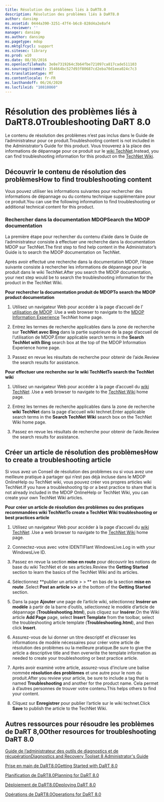 ```yaml
---
title: Résolution des problèmes liés à DaRT8.0
description: Résolution des problèmes liés à DaRT8.0
author: dansimp
ms.assetid: 0444a390-3251-47f4-b6c8-828d4a2e8af4
ms.reviewer: ''
manager: dansimp
ms.author: dansimp
ms.pagetype: mdop
ms.mktglfcycl: support
ms.sitesec: library
ms.prod: w10
ms.date: 08/30/2016
ms.openlocfilehash: 3e8e7319264c3b64fbe721097ca817cade511103
ms.sourcegitcommit: 354664bc527d93f80687cd2eba70d1eea024c7c3
ms.translationtype: MT
ms.contentlocale: fr-FR
ms.lasthandoff: 06/26/2020
ms.locfileid: "10810860"
---
```

# <span data-ttu-id="80933-103">Résolution des problèmes liés à DaRT8.0</span><span class="sxs-lookup"><span data-stu-id="80933-103">Troubleshooting DaRT 8.0</span></span>


<span data-ttu-id="80933-104">Le contenu de résolution des problèmes n’est pas inclus dans le Guide de l’administrateur pour ce produit.</span><span class="sxs-lookup"><span data-stu-id="80933-104">Troubleshooting content is not included in the Administrator’s Guide for this product.</span></span> <span data-ttu-id="80933-105">Vous trouverez à la place des informations de dépannage pour ce produit sur le [wiki TechNet](https://go.microsoft.com/fwlink/p/?LinkId=224905).</span><span class="sxs-lookup"><span data-stu-id="80933-105">Instead, you can find troubleshooting information for this product on the [TechNet Wiki](https://go.microsoft.com/fwlink/p/?LinkId=224905).</span></span>

## <span data-ttu-id="80933-106">Découvrir le contenu de résolution des problèmes</span><span class="sxs-lookup"><span data-stu-id="80933-106">How to find troubleshooting content</span></span>


<span data-ttu-id="80933-107">Vous pouvez utiliser les informations suivantes pour rechercher des informations de dépannage ou du contenu technique supplémentaire pour ce produit.</span><span class="sxs-lookup"><span data-stu-id="80933-107">You can use the following information to find troubleshooting or additional technical content for this product.</span></span>

### <span data-ttu-id="80933-108">Rechercher dans la documentation MDOP</span><span class="sxs-lookup"><span data-stu-id="80933-108">Search the MDOP documentation</span></span>

<span data-ttu-id="80933-109">La première étape pour rechercher du contenu d’aide dans le Guide de l’administrateur consiste à effectuer une recherche dans la documentation MDOP sur TechNet.</span><span class="sxs-lookup"><span data-stu-id="80933-109">The first step to find help content in the Administrator’s Guide is to search the MDOP documentation on TechNet.</span></span>

<span data-ttu-id="80933-110">Après avoir effectué une recherche dans la documentation MDOP, l’étape suivante consiste à rechercher les informations de dépannage pour le produit dans le wiki TechNet.</span><span class="sxs-lookup"><span data-stu-id="80933-110">After you search the MDOP documentation, your next step would be to search the troubleshooting information for the product in the TechNet Wiki.</span></span>

**<span data-ttu-id="80933-111">Pour rechercher la documentation produit de MDOP</span><span class="sxs-lookup"><span data-stu-id="80933-111">To search the MDOP product documentation</span></span>**

1.  <span data-ttu-id="80933-112">Utilisez un navigateur Web pour accéder à la page d’accueil de l' [utilisation de MDOP](https://go.microsoft.com/fwlink/?LinkId=236032) .</span><span class="sxs-lookup"><span data-stu-id="80933-112">Use a web browser to navigate to the [MDOP Information Experience](https://go.microsoft.com/fwlink/?LinkId=236032) TechNet home page.</span></span>

2.  <span data-ttu-id="80933-113">Entrez les termes de recherche applicables dans la zone de recherche sur **TechNet avec Bing** dans la partie supérieure de la page d’accueil de l’utilisation de MDOP.</span><span class="sxs-lookup"><span data-stu-id="80933-113">Enter applicable search terms in the **Search TechNet with Bing** search box at the top of the MDOP Information Experience home page.</span></span>

3.  <span data-ttu-id="80933-114">Passez en revue les résultats de recherche pour obtenir de l’aide.</span><span class="sxs-lookup"><span data-stu-id="80933-114">Review the search results for assistance.</span></span>

**<span data-ttu-id="80933-115">Pour effectuer une recherche sur le wiki TechNet</span><span class="sxs-lookup"><span data-stu-id="80933-115">To search the TechNet wiki</span></span>**

1.  <span data-ttu-id="80933-116">Utilisez un navigateur Web pour accéder à la page d’accueil du [wiki TechNet](https://go.microsoft.com/fwlink/p/?LinkId=224905) .</span><span class="sxs-lookup"><span data-stu-id="80933-116">Use a web browser to navigate to the [TechNet Wiki](https://go.microsoft.com/fwlink/p/?LinkId=224905) home page.</span></span>

2.  <span data-ttu-id="80933-117">Entrez les termes de recherche applicables dans la zone de recherche **wiki TechNet** dans la page d’accueil wiki technet.</span><span class="sxs-lookup"><span data-stu-id="80933-117">Enter applicable search terms in the **Search TechNet Wiki** search box on the TechNet Wiki home page.</span></span>

3.  <span data-ttu-id="80933-118">Passez en revue les résultats de recherche pour obtenir de l’aide.</span><span class="sxs-lookup"><span data-stu-id="80933-118">Review the search results for assistance.</span></span>

## <span data-ttu-id="80933-119">Créer un article de résolution des problèmes</span><span class="sxs-lookup"><span data-stu-id="80933-119">How to create a troubleshooting article</span></span>


<span data-ttu-id="80933-120">Si vous avez un Conseil de résolution des problèmes ou si vous avez une meilleure pratique à partager qui n’est pas déjà incluse dans le MDOP OnlineHelp ou TechNet wiki, vous pouvez créer vos propres articles wiki TechNet.</span><span class="sxs-lookup"><span data-stu-id="80933-120">If you have a troubleshooting tip or a best practice to share that is not already included in the MDOP OnlineHelp or TechNet Wiki, you can create your own TechNet Wiki articles.</span></span>

**<span data-ttu-id="80933-121">Pour créer un article de résolution des problèmes ou des pratiques recommandées wiki TechNet</span><span class="sxs-lookup"><span data-stu-id="80933-121">To create a TechNet Wiki troubleshooting or best practices article</span></span>**

1.  <span data-ttu-id="80933-122">Utilisez un navigateur Web pour accéder à la page d’accueil du [wiki TechNet](https://go.microsoft.com/fwlink/p/?LinkId=224905) .</span><span class="sxs-lookup"><span data-stu-id="80933-122">Use a web browser to navigate to the [TechNet Wiki](https://go.microsoft.com/fwlink/p/?LinkId=224905) home page.</span></span>

2.  <span data-ttu-id="80933-123">Connectez-vous avec votre IDENTIFIant WindowsLive.</span><span class="sxs-lookup"><span data-stu-id="80933-123">Log in with your WindowsLive ID.</span></span>

3.  <span data-ttu-id="80933-124">Passez en revue la section **mise en route** pour découvrir les notions de base du wiki TechNet et de ses articles.</span><span class="sxs-lookup"><span data-stu-id="80933-124">Review the **Getting Started** section to learn the basics of the TechNet Wiki and its articles.</span></span>

4.  <span data-ttu-id="80933-125">Sélectionnez \*\*publier un article &gt; &gt; \*\* en bas de la section **mise en route** .</span><span class="sxs-lookup"><span data-stu-id="80933-125">Select **Post an article &gt;&gt;** at the bottom of the **Getting Started** section.</span></span>

5.  <span data-ttu-id="80933-126">Dans la page **Ajouter** une page de l’article wiki, sélectionnez **Insérer un modèle** à partir de la barre d’outils, sélectionnez le modèle d’article de dépannage (**Troubleshooting.html**), puis cliquez sur **Insérer**.</span><span class="sxs-lookup"><span data-stu-id="80933-126">On the Wiki article **Add Page** page, select **Insert Template** from the toolbar, select the troubleshooting article template (**Troubleshooting.html**), and then click **Insert**.</span></span>

6.  <span data-ttu-id="80933-127">Assurez-vous de lui donner un titre descriptif et d’écraser les informations de modèle nécessaires pour créer votre article de résolution des problèmes ou la meilleure pratique.</span><span class="sxs-lookup"><span data-stu-id="80933-127">Be sure to give the article a descriptive title and then overwrite the template information as needed to create your troubleshooting or best practice article.</span></span>

7.  <span data-ttu-id="80933-128">Après avoir examiné votre article, assurez-vous d’inclure une balise nommée **résolution des problèmes** et une autre pour le nom du produit.</span><span class="sxs-lookup"><span data-stu-id="80933-128">After you review your article, be sure to include a tag that is named **Troubleshooting** and another for the product name.</span></span> <span data-ttu-id="80933-129">Cela permet à d’autres personnes de trouver votre contenu.</span><span class="sxs-lookup"><span data-stu-id="80933-129">This helps others to find your content.</span></span>

8.  <span data-ttu-id="80933-130">Cliquez sur **Enregistrer** pour publier l’article sur le wiki technet.</span><span class="sxs-lookup"><span data-stu-id="80933-130">Click **Save** to publish the article to the TechNet Wiki.</span></span>

## <span data-ttu-id="80933-131">Autres ressources pour résoudre les problèmes de DaRT 8,0</span><span class="sxs-lookup"><span data-stu-id="80933-131">Other resources for troubleshooting DaRT 8.0</span></span>


[<span data-ttu-id="80933-132">Guide de l’administrateur des outils de diagnostics et de récupération</span><span class="sxs-lookup"><span data-stu-id="80933-132">Diagnostics and Recovery Toolset 8 Administrator's Guide</span></span>](index.md)

[<span data-ttu-id="80933-133">Prise en main de DaRT8.0</span><span class="sxs-lookup"><span data-stu-id="80933-133">Getting Started with DaRT 8.0</span></span>](getting-started-with-dart-80-dart-8.md)

[<span data-ttu-id="80933-134">Planification de DaRT8.0</span><span class="sxs-lookup"><span data-stu-id="80933-134">Planning for DaRT 8.0</span></span>](planning-for-dart-80-dart-8.md)

[<span data-ttu-id="80933-135">Déploiement de DaRT8.0</span><span class="sxs-lookup"><span data-stu-id="80933-135">Deploying DaRT 8.0</span></span>](deploying-dart-80-dart-8.md)

[<span data-ttu-id="80933-136">Opérations de DaRT8.0</span><span class="sxs-lookup"><span data-stu-id="80933-136">Operations for DaRT 8.0</span></span>](operations-for-dart-80-dart-8.md)

 

 





